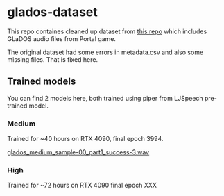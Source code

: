 # glados-dataset

This repo containes cleaned up dataset from [this repo](https://github.com/robit-man/Ellen-McLain-Dataset.git) which includes GLaDOS audio files from Portal game.

The original dataset had some errors in metadata.csv and also some missing files. That is fixed here.

## Trained models

You can find 2 models here, both trained using piper from LJSpeech pre-trained model.

### Medium

Trained for ~40 hours on RTX 4090, final epoch 3994.

[glados_medium_sample-00_part1_success-3.wav](./samples/glados_medium_sample-00_part1_success-3.wav)

### High

Trained for ~72 hours on RTX 4090 final epoch XXX